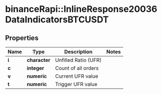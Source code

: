 # binanceRapi::InlineResponse20036DataIndicatorsBTCUSDT


## Properties
Name | Type | Description | Notes
------------ | ------------- | ------------- | -------------
**i** | **character** | Unfilled Ratio (UFR) | 
**c** | **integer** | Count of all orders | 
**v** | **numeric** | Current UFR value | 
**t** | **numeric** | Trigger UFR value | 


